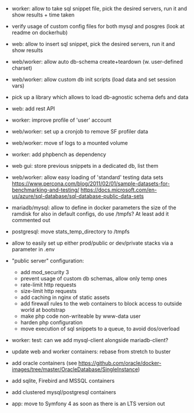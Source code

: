 - worker: allow to take sql snippet file, pick the desired servers, run it and show results + time taken

- verify usage of custom config files for both mysql and posgres (look at readme on dockerhub)

- web: allow to insert sql snippet, pick the desired servers, run it and show results

- web/worker: allow auto db-schema create+teardown (w. user-defined charset)

- web/worker: allow custom db init scripts (load data and set session vars)

- pick up a library which allows to load db-agnostic schema defs and data

- web: add rest API

- worker: improve profile of 'user' account

- web/worker: set up a cronjob to remove SF profiler data

- web/worker: move sf logs to a mounted volume

- worker: add phpbench as dependency

- web gui: store previous snippets in a dedicated db, list them

- web/worker: allow easy loading of 'standard' testing data sets
  https://www.percona.com/blog/2011/02/01/sample-datasets-for-benchmarking-and-testing/
  https://docs.microsoft.com/en-us/azure/sql-database/sql-database-public-data-sets

- mariadb/mysql: allow to define in docker parameters the size of the ramdisk for 
  also in default configs, do use /tmpfs? At least add it commented out
  
- postgresql: move stats_temp_directory to /tmpfs

- allow to easily set up either prod/public or dev/private stacks via a parameter in .env

- "public server" configuration:
  - add mod_security 3
  - prevent usage of custom db schemas, allow only temp ones
  - rate-limit http requests
  - size-limit http requests
  - add caching in nginx of static assets
  - add firewall rules to the web containers to block access to outside world at bootstrap
  - make php code non-writeable by www-data user
  - harden php configuration
  - move execution of sql snippets to a queue, to avoid dos/overload

- worker: test: can we add mysql-client alongside mariadb-client?

- update web and worker containers: rebase from stretch to buster

- add oracle containers (see https://github.com/oracle/docker-images/tree/master/OracleDatabase/SingleInstance)

- add sqlite, Firebird and MSSQL containers 

- add clustered mysql/postgresql containers

- app: move to Symfony 4 as soon as there is an LTS version out
